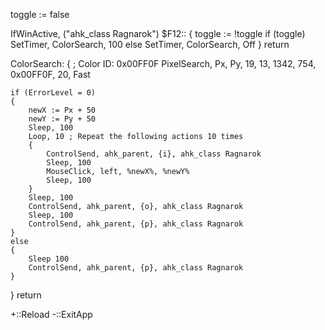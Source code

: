 toggle := false

IfWinActive, ("ahk_class Ragnarok")
$F12::
{
    toggle := !toggle
    if (toggle)
        SetTimer, ColorSearch, 100
    else
        SetTimer, ColorSearch, Off
}
return

ColorSearch:
{
    ; Color ID: 0x00FF0F
    PixelSearch, Px, Py, 19, 13, 1342, 754, 0x00FF0F, 20, Fast

    if (ErrorLevel = 0)
    {
        newX := Px + 50
        newY := Py + 50
        Sleep, 100
        Loop, 10 ; Repeat the following actions 10 times
        {
            ControlSend, ahk_parent, {i}, ahk_class Ragnarok
            Sleep, 100
            MouseClick, left, %newX%, %newY%
            Sleep, 100
        }
		Sleep, 100
        ControlSend, ahk_parent, {o}, ahk_class Ragnarok
        Sleep, 100
        ControlSend, ahk_parent, {p}, ahk_class Ragnarok
    }
    else
    {
        Sleep 100
        ControlSend, ahk_parent, {p}, ahk_class Ragnarok
    }
}
return

+::Reload
-::ExitApp
